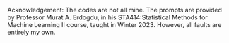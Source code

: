Acknowledgement: The codes are not all mine. The prompts are provided by Professor Murat A. Erdogdu, in his STA414:Statistical Methods for Machine Learning II course, taught in Winter 2023. However, all faults are entirely my own.
